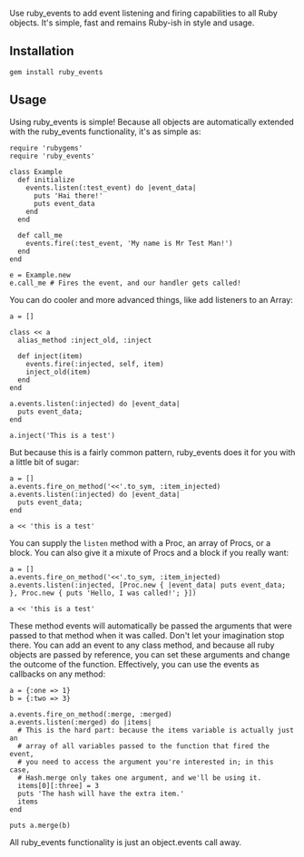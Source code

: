 Use ruby_events to add event listening and firing capabilities to all Ruby
objects. It's simple, fast and remains Ruby-ish in style and usage.

## Installation

    gem install ruby_events

## Usage

Using ruby_events is simple! Because all objects are automatically extended
with the ruby_events functionality, it's as simple as:

    require 'rubygems'
    require 'ruby_events'

    class Example
      def initialize
        events.listen(:test_event) do |event_data|
          puts 'Hai there!'
          puts event_data
        end
      end

      def call_me
        events.fire(:test_event, 'My name is Mr Test Man!')
      end
    end

    e = Example.new
    e.call_me # Fires the event, and our handler gets called!

You can do cooler and more advanced things, like add listeners to an Array:

    a = []
    
    class << a
      alias_method :inject_old, :inject
      
      def inject(item)
        events.fire(:injected, self, item)
        inject_old(item)
      end
    end

    a.events.listen(:injected) do |event_data|
      puts event_data;
    end
    
    a.inject('This is a test')

But because this is a fairly common pattern, ruby_events does it for you with
a little bit of sugar:

    a = []
    a.events.fire_on_method('<<'.to_sym, :item_injected)
    a.events.listen(:injected) do |event_data|
      puts event_data;
    end
    
    a << 'this is a test'
    
You can supply the `listen` method with a Proc, an array of Procs, or a block.
You can also give it a mixute of Procs and a block if you really want:

    a = []
    a.events.fire_on_method('<<'.to_sym, :item_injected)
    a.events.listen(:injected, [Proc.new { |event_data| puts event_data; }, Proc.new { puts 'Hello, I was called!'; }])
    
    a << 'this is a test'

These method events will automatically be passed the arguments that were passed
to that method when it was called. Don't let your imagination stop there. You
can add an event to any class method, and because all ruby objects are passed by
reference, you can set these arguments and change the outcome of the function.
Effectively, you can use the events as callbacks on any method:

    a = {:one => 1}
    b = {:two => 3}

    a.events.fire_on_method(:merge, :merged)
    a.events.listen(:merged) do |items|
      # This is the hard part: because the items variable is actually just an
      # array of all variables passed to the function that fired the event,
      # you need to access the argument you're interested in; in this case,
      # Hash.merge only takes one argument, and we'll be using it.
      items[0][:three] = 3
      puts 'The hash will have the extra item.'
      items
    end

    puts a.merge(b)

All ruby_events functionality is just an object.events call away.
